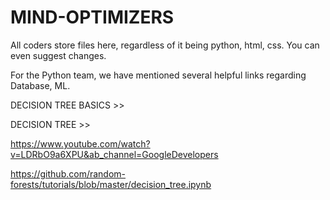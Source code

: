 # MIND-OPTIMIZERS
All coders store files here, regardless of it being python, html, css. You can even suggest changes.

For the Python team, we have mentioned several helpful links regarding Database, ML.

DECISION TREE BASICS >> 
 
DECISION TREE >> 

https://www.youtube.com/watch?v=LDRbO9a6XPU&ab_channel=GoogleDevelopers

https://github.com/random-forests/tutorials/blob/master/decision_tree.ipynb
